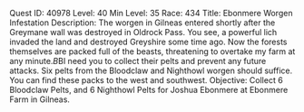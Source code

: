 Quest ID: 40978
Level: 40
Min Level: 35
Race: 434
Title: Ebonmere Worgen Infestation
Description: The worgen in Gilneas entered shortly after the Greymane wall was destroyed in Oldrock Pass. You see, a powerful lich invaded the land and destroyed Greyshire some time ago. Now the forests themselves are packed full of the beasts, threatening to overtake my farm at any minute.$B$BI need you to collect their pelts and prevent any future attacks. Six pelts from the Bloodclaw and Nighthowl worgen should suffice. You can find these packs to the west and southwest.
Objective: Collect 6 Bloodclaw Pelts, and 6 Nighthowl Pelts for Joshua Ebonmere at Ebonmere Farm in Gilneas.
